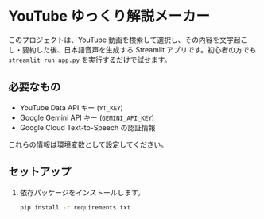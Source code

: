 # YouTube ゆっくり解説メーカー

このプロジェクトは、YouTube 動画を検索して選択し、その内容を文字起こし・要約した後、日本語音声を生成する Streamlit アプリです。初心者の方でも `streamlit run app.py` を実行するだけで試せます。

## 必要なもの
- YouTube Data API キー (`YT_KEY`)
- Google Gemini API キー (`GEMINI_API_KEY`)
- Google Cloud Text-to-Speech の認証情報

これらの情報は環境変数として設定してください。

## セットアップ
1. 依存パッケージをインストールします。
   ```bash
   pip install -r requirements.txt

